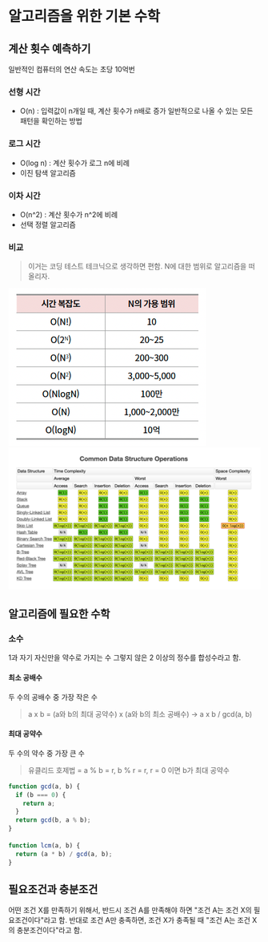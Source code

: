 # 알고리즘을 위한 기본 수학

## 계산 횟수 예측하기

일반적인 컴퓨터의 연산 속도는 초당 10억번

### 선형 시간

- O(n) : 입력값이 n개일 때, 계산 횟수가 n배로 증가
  일반적으로 나올 수 있는 모든 패턴을 확인하는 방법

### 로그 시간

- O(log n) : 계산 횟수가 로그 n에 비례
- 이진 탐색 알고리즘

### 이차 시간

- O(n^2) : 계산 횟수가 n^2에 비례
- 선택 정렬 알고리즘

### 비교

> 이거는 코딩 테스트 테크닉으로 생각하면 편함.
> N에 대한 범위로 알고리즘을 떠올리자.

![alt text](../../images/time-complexity.png)
![alt text](../../images/datastructure-timecomplexity.png)

## 알고리즘에 필요한 수학

### 소수

1과 자기 자신만을 약수로 가지는 수
그렇지 않은 2 이상의 정수를 합성수라고 함.

#### 최소 공배수

두 수의 공배수 중 가장 작은 수

> a x b = (a와 b의 최대 공약수) x (a와 b의 최소 공배수) -> a x b / gcd(a, b)

#### 최대 공약수

두 수의 약수 중 가장 큰 수

> 유클리드 호제법 = a % b = r, b % r = r, r = 0 이면 b가 최대 공약수

```javascript
function gcd(a, b) {
  if (b === 0) {
    return a;
  }
  return gcd(b, a % b);
}

function lcm(a, b) {
  return (a * b) / gcd(a, b);
}
```

## 필요조건과 충분조건

어떤 조건 X를 만족하기 위해서, 반드시 조건 A를 만족해야 하면 "조건 A는 조건 X의 필요조건이다"라고 함.
반대로 조건 A만 충족하면, 조건 X가 충족될 때 "조건 A는 조건 X의 충분조건이다"라고 함.
